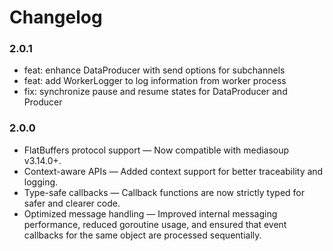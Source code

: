 # Changelog

### 2.0.1

- feat: enhance DataProducer with send options for subchannels
- feat: add WorkerLogger to log information from worker process
- fix: synchronize pause and resume states for DataProducer and Producer

### 2.0.0

- FlatBuffers protocol support — Now compatible with mediasoup v3.14.0+.
- Context-aware APIs — Added context support for better traceability and logging.
- Type-safe callbacks — Callback functions are now strictly typed for safer and clearer code.
- Optimized message handling — Improved internal messaging performance, reduced goroutine usage, and ensured that event callbacks for the same object are processed sequentially.

